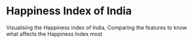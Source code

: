 # Happiness Index of India
 Visualising the Happiness index of India, Comparing the features to know what affects the Happiness Index most
